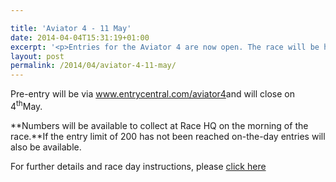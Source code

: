 ```yaml
---

title: 'Aviator 4 - 11 May'
date: 2014-04-04T15:31:19+01:00
excerpt: '<p>Entries for the Aviator 4 are now open. The race will be held at Staverton Airport at 09.30 on Sunday 11 May 2014.</p>'
layout: post
permalink: /2014/04/aviator-4-11-may/
---
```

Pre-entry will be via <a href="http://www.entrycentral.com/aviator4" target="_blank" rel="nofollow">www.entrycentral.com/aviator4</a>and will close on 4<sup>th</sup>May.

**Numbers will be available to collect at Race HQ on the morning of the race.**If the entry limit of 200 has not been reached on-the-day entries will also be available.

For further details and race day instructions, please <a href="http://www.clcstriders-runningclub.co.uk/images/documents/aviator4raceinfo2014.pdf" target="_blank" rel="nofollow">click here</a>